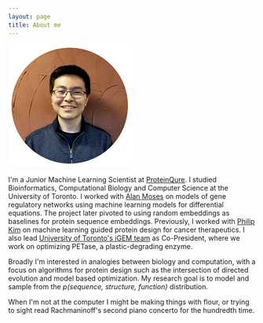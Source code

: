 ```yaml
---
layout: page
title: About me 
---
```


<img src="/assets/images/profile.png">

I'm a Junior Machine Learning Scientist at [ProteinQure](https://www.proteinqure.com/). I studied Bioinformatics, Computational Biology and Computer Science at the University of Toronto. I worked with [Alan Moses](http://www.moseslab.csb.utoronto.ca/) on models of gene regulatory networks using machine learning models for differential equations. The project later pivoted to using random embeddings as baselines for protein sequence embeddings. Previously, I worked with [Philip Kim](http://www.kimlab.org/) on machine learning guided protein design for cancer therapeutics. I also lead [University of Toronto's iGEM team](https://igemtoronto.ca/) as Co-President, where we work on optimizing PETase, a plastic-degrading enzyme.  

Broadly I'm interested in analogies between biology and computation, with a focus on algorithms for protein design such as the intersection of directed evolution and model based optimization. My research goal is to model and sample from the _p(sequence, structure, function)_ distribution.

When I'm not at the computer I might be making things with flour, or trying to sight read Rachmaninoff's second piano concerto for the hundredth time.
